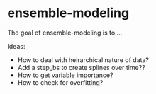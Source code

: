 
# ensemble-modeling

<!-- badges: start -->
<!-- badges: end -->

The goal of ensemble-modeling is to ...

Ideas:

- How to deal with heirarchical nature of data?
- Add a step_bs to create splines over time??
- How to get variable importance?
- How to check for overfitting?